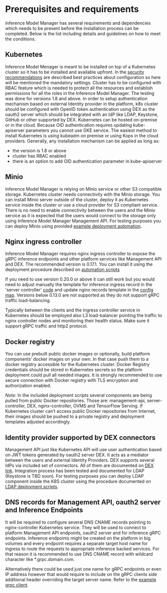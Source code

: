 
# Prerequisites and requirements
Inference Model Manager has several requirements and dependencies which needs to be present before the installation 
process can be completed. Below is the list including details and guidelines on how to meet the conditions.


## Kubernetes
Inference Model Menager is meant to be installed on top of a Kubernetes cluster so it has to be installed and available upfront.
In the [security recommendations](security_recommendations.md) are described best practices about configuration so here
will be mentioned the mandatory settings. 
Cluster has to be configured with RBAC feature which is needed to protect all the resources and establish permissions
for all the roles in the Inference Model Manager. The testing was done for versions 1.8 and above. In order to setup
authentication mechanism based on external Identity provider in the platform, k8s cluster should be configured with
OpenID token authentication using DEX as the oauth2 server which should be integrated with an IdP like LDAP, Keystone, 
GitHub or other supported by DEX.
Kubernetes can be hosted on-premise or in the cloud. Because OID authentication requires updating kube-apiserver 
parameters you cannot use GKE service.
The easiest method to install Kubernetes is using kubeadm on premise or using Kops in the cloud providers. 
Generally, any installation mechanism can be applied as long as:
- the version is 1.8 or above 
- cluster has RBAC enabled
- there is an option to add OID authentication parameter in kube-apiserver

## Minio
Inference Model Manager is relying on Minio service or other S3 compatible storage. 
Kubernetes cluster needs connectivity with the Minio storage.
You can install Minio server outside of the cluster, deploy it as Kubernetes service inside the cluster or 
use a cloud provider for S3 compliant service. There is no need to enable connectivity between the users and 
the Minio service as it is expected that the users would connect to the storage only using Inference Model Manager Management API.
For testing purposes you can deploy Minio using provided [example deployment automation](../helm-deployment/minio-subchart). 

## Nginx ingress controller
Inference Model Manager requires nginx ingress controller to expose the gRPC inference endpoints and 
other platform services like Management API and DEX. The recommended version is 0.17.1. 
You can install it using the deployment procedure described on [automation scripts](../helm-deployment/ing-subchart)

If you need to use version 0.20.0 or above it can still work but you would need to adjust manually the template for inference 
ingress record in the 'server controller' [code](../server-controller/resources/ingress.tmpl) and update 
nginx records template in the [config map](../helm-deployment/ing-subchart/nginx.tmpl). 
Versions below 0.13.0 are not supported as they do not support gRPC traffic
load-balancing. 

Typically between the clients and the ingress controller service in Kubernetes should be employed also 
L3 load-balancer pointing the traffic to nginx controller nodes and monitoring their health status.
Make sure it support gRPC traffic and http2 protocol.

## Docker registry
You can use prebuilt public docker images or optionally, build platform components’ docker images on your own. In that case push them to a docker registry accessible
for the Kubernetes cluster. Docker Registry credentials should be stored in Kubernetes secrets so the platform deployment 
could pull all needed images. It is strongly recommended to use secure connection with Docker registry with TLS encryption
and authorization enabled.

*Note:* In the included deployment scripts several components are being pulled from public Docker repositories. 
Those are: management-api, server-controller, DEX, nginx-controller, OVMS and TensorFlow Serving. If Kubernetes cluster can’t access public Docker repositories
 from Internet, their images should be pushed to a private registry and deployment templates adjusted accordingly.

## Identity provider supported by DEX connectors
Management API just like Kubernetes API will use user authentication based on JWT tokens generated by oauth2 server DEX. 
It acts as a mediator between the users and external Identity Providers. 
DEX supports several IdPs via included set of connectors. All of them are documented on
 [DEX link](https://github.com/dexidp/dex). 
Integration process has been tested and documented for LDAP (Keystone is TBD soon).
For testing purposes you can deploy LDAP component inside the K8S cluster using the procedure documented 
on [LDAP deployment scripts](../tests/deployment/deployment_imm_ldap.sh).

## DNS records for Management API, oauth2 server and Inference Endpoints
It will be required to configure several DNS CNAME records pointing to nginx-controller Kubernetes service. 
They will be used to connect to platform Management API endpoints, oauth2 server and for inference gRPC endpoints. 
Inference endpoints might be created on the platform in big volumes and every endpoint requires a separate 
target host name for ingress to route the requests to appropriate inference backed services. 
For that reason it is recommended to use DNS CNAME record with wildcard character like *.grpc.domain.com. 

Alternatively there could be used just one name for gRPC endpoints or even IP address however that would require to 
include on the gRPC clients side additional header overriding the target server name. 
Refer to the [example grpc client](../examples/grpc_client).
